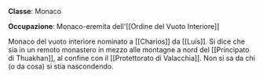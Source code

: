 **Classe**: Monaco

**Occupazione**: Monaco-eremita dell'[[Ordine del Vuoto Interiore]]

Monaco del vuoto interiore nominato a [[Charios]] da [[Luis]]. Si dice che sia in un remoto monastero in mezzo alle montagne a nord del [[Principato di Thuakhan]], al confine con il [[Protettorato di Valacchia]]. Non si sa da chi (o da cosa) si stia nascondendo.